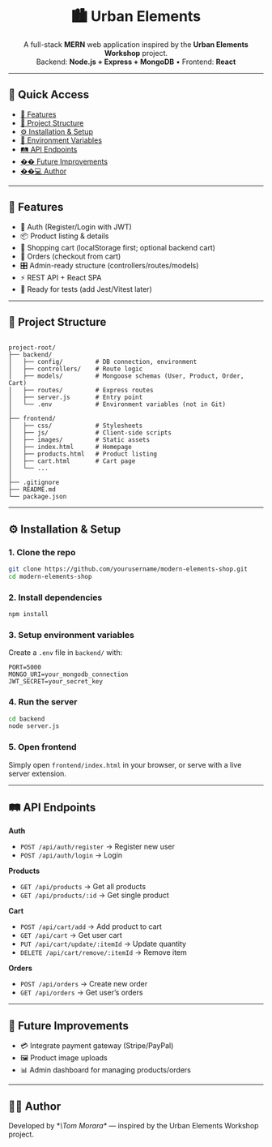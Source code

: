 <h1 align="center">🏙️ Urban Elements</h1>

<p align="center">
A full-stack <strong>MERN</strong> web application inspired by the <strong>Urban Elements Workshop</strong> project.<br/>
Backend: <strong>Node.js + Express + MongoDB</strong> • Frontend: <strong>React</strong>
</p>

---

## 📑 Quick Access

- [🚀 Features](#-features)
- [📂 Project Structure](#-project-structure)
- [⚙️ Installation & Setup](#️-installation--setup)
- [🔐 Environment Variables](#-environment-variables)
- [🛤️ API Endpoints](#️-api-endpoints)
- [�� Future Improvements](#-future-improvements)
- [��‍💻 Author](#-author)

---

## 🚀 Features

- 🔐 Auth (Register/Login with JWT)
- 📦 Product listing & details
- 🛒 Shopping cart (localStorage first; optional backend cart)
- 🧾 Orders (checkout from cart)
- 🎛️ Admin-ready structure (controllers/routes/models)
- ⚡ REST API + React SPA
- 🧪 Ready for tests (add Jest/Vitest later)

---

## 📂 Project Structure

```

project-root/
├── backend/
│   ├── config/         # DB connection, environment
│   ├── controllers/    # Route logic
│   ├── models/         # Mongoose schemas (User, Product, Order, Cart)
│   ├── routes/         # Express routes
│   ├── server.js       # Entry point
│   └── .env            # Environment variables (not in Git)
│
├── frontend/
│   ├── css/            # Stylesheets
│   ├── js/             # Client-side scripts
│   ├── images/         # Static assets
│   ├── index.html      # Homepage
│   ├── products.html   # Product listing
│   ├── cart.html       # Cart page
│   └── ...
│
├── .gitignore
├── README.md
└── package.json

````

---

## ⚙️ Installation & Setup

### 1. Clone the repo
```bash
git clone https://github.com/yourusername/modern-elements-shop.git
cd modern-elements-shop
````

### 2. Install dependencies

```bash
npm install
```

### 3. Setup environment variables

Create a `.env` file in `backend/` with:

```
PORT=5000
MONGO_URI=your_mongodb_connection
JWT_SECRET=your_secret_key
```

### 4. Run the server

```bash
cd backend
node server.js
```

### 5. Open frontend

Simply open `frontend/index.html` in your browser, or serve with a live server extension.

---

## 🛤️ API Endpoints

**Auth**

* `POST /api/auth/register` → Register new user
* `POST /api/auth/login` → Login

**Products**

* `GET /api/products` → Get all products
* `GET /api/products/:id` → Get single product

**Cart**

* `POST /api/cart/add` → Add product to cart
* `GET /api/cart` → Get user cart
* `PUT /api/cart/update/:itemId` → Update quantity
* `DELETE /api/cart/remove/:itemId` → Remove item

**Orders**

* `POST /api/orders` → Create new order
* `GET /api/orders` → Get user’s orders

---

## 📌 Future Improvements

* 💳 Integrate payment gateway (Stripe/PayPal)
* 🖼 Product image uploads
* 📊 Admin dashboard for managing products/orders

---

## 👨‍💻 Author

Developed by **\Tom Morara\** — inspired by the Urban Elements Workshop project.
